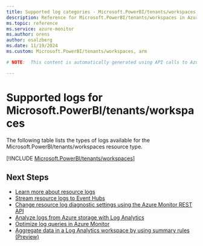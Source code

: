 ```yaml
---
title: Supported log categories - Microsoft.PowerBI/tenants/workspaces
description: Reference for Microsoft.PowerBI/tenants/workspaces in Azure Monitor Logs.
ms.topic: reference
ms.service: azure-monitor
ms.author: orens
author: osalzberg
ms.date: 11/19/2024
ms.custom: Microsoft.PowerBI/tenants/workspaces, arm

# NOTE:  This content is automatically generated using API calls to Azure. Any edits made on these files will be overwritten in the next run of the script. 

---
```





# Supported logs for Microsoft.PowerBI/tenants/workspaces  
The following table lists the types of logs available for the Microsoft.PowerBI/tenants/workspaces resource type.
  

  
[!INCLUDE [Microsoft.PowerBI/tenants/workspaces](~/reusable-content/ce-skilling/azure/includes/azure-monitor/reference/logs/microsoft-powerbi-tenants-workspaces-logs-include.md)]  
  

## Next Steps

* [Learn more about resource logs](/azure/azure-monitor/essentials/platform-logs-overview)
* [Stream resource logs to Event Hubs](/azure/azure-monitor/essentials/resource-logs#send-to-azure-event-hubs)
* [Change resource log diagnostic settings using the Azure Monitor REST API](/rest/api/monitor/diagnosticsettings)
* [Analyze logs from Azure storage with Log Analytics](/azure/azure-monitor/essentials/resource-logs#send-to-log-analytics-workspace)
* [Optimize log queries in Azure Monitor](/azure/azure-monitor/logs/query-optimization)
* [Aggregate data in a Log Analytics workspace by using summary rules (Preview)](/azure/azure-monitor/logs/summary-rules)